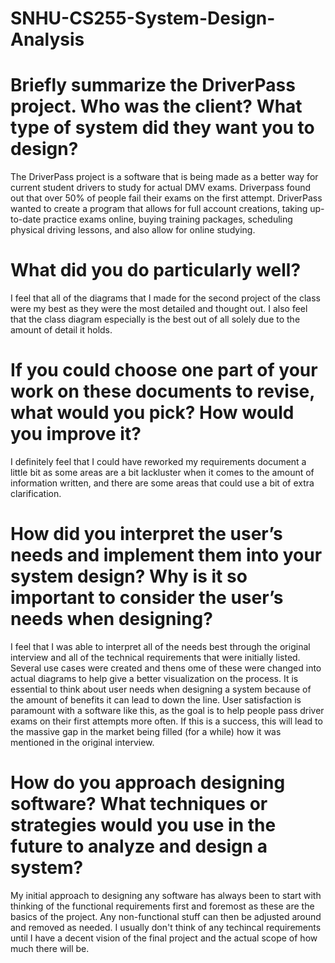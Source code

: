 # SNHU-CS255-System-Design-Analysis

# Briefly summarize the DriverPass project. Who was the client? What type of system did they want you to design?
The DriverPass project is a software that is being made as a better way for current student drivers to study for actual DMV exams. Driverpass found out that over 50% of people fail their exams on the first attempt. DriverPass wanted to create a program that allows for full account creations, taking up-to-date practice exams online, buying training packages, scheduling physical driving lessons, and also allow for online studying. 
# What did you do particularly well?
I feel that all of the diagrams that I made for the second project of the class were my best as they were the most detailed and thought out. I also feel that the class diagram especially is the best out of all solely due to the amount of detail it holds.
# If you could choose one part of your work on these documents to revise, what would you pick? How would you improve it?
I definitely feel that I could have reworked my requirements document a little bit as some areas are a bit lackluster when it comes to the amount of information written, and there are some areas that could use a bit of extra clarification.
# How did you interpret the user’s needs and implement them into your system design? Why is it so important to consider the user’s needs when designing?
I feel that I was able to interpret all of the needs best through the original interview and all of the technical requirements that were initially listed. Several use cases were created and thens ome of these were changed into actual diagrams to help give a better visualization on the process. It is essential to think about user needs when designing a system because of the amount of benefits it can lead to down the line. User satisfaction is paramount with a software like this, as the goal is to help people pass driver exams on their first attempts more often. If this is a success, this will lead to the massive gap in the market being filled (for a while) how it was mentioned in the original interview.
# How do you approach designing software? What techniques or strategies would you use in the future to analyze and design a system?
My initial approach to designing any software has always been to start with thinking of the functional requirements first and foremost as these are the basics of the project. Any non-functional stuff can then be adjusted around and removed as needed. I usually don't think of any techincal requirements until I have a decent vision of the final project and the actual scope of how much there will be. 
